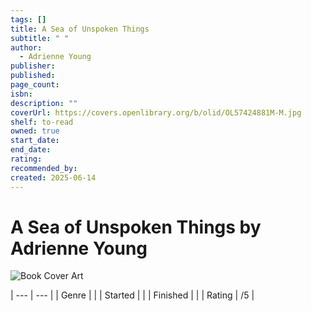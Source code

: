 ```yaml
---
tags: []
title: A Sea of Unspoken Things
subtitle: " "
author:
  - Adrienne Young
publisher: 
published: 
page_count: 
isbn: 
description: ""
coverUrl: https://covers.openlibrary.org/b/olid/OL57424881M-M.jpg
shelf: to-read
owned: true
start_date: 
end_date: 
rating: 
recommended_by: 
created: 2025-06-14
---
```


# A Sea of Unspoken Things by Adrienne Young

![Book Cover Art](https://covers.openlibrary.org/b/olid/OL57424881M-M.jpg)


| --- | --- |
| Genre |  |
| Started |  |
| Finished |  |
| Rating | /5 |

